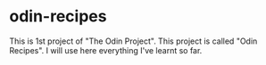 # odin-recipes
This is 1st project of "The Odin Project". This project is called "Odin Recipes". I will use here everything I've learnt so far.
